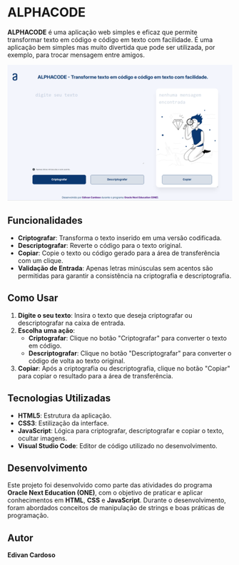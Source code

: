 # ALPHACODE

**ALPHACODE** é uma aplicação web simples e eficaz que permite transformar texto em código e código em texto com facilidade. É uma aplicação bem simples mas muito divertida que pode ser utilizada, por exemplo, para trocar mensagem entre amigos.

![Captura de tela do site ALPHACODE](assets/images/screenshot.png)


## Funcionalidades

- **Criptografar**: Transforma o texto inserido em uma versão codificada.
- **Descriptografar**: Reverte o código para o texto original.
- **Copiar**: Copie o texto ou código gerado para a área de transferência com um clique.
- **Validação de Entrada**: Apenas letras minúsculas sem acentos são permitidas para garantir a consistência na criptografia e descriptografia.

## Como Usar

1. **Digite o seu texto**: Insira o texto que deseja criptografar ou descriptografar na caixa de entrada.
2. **Escolha uma ação**:
   - **Criptografar**: Clique no botão "Criptografar" para converter o texto em código.
   - **Descriptografar**: Clique no botão "Descriptografar" para converter o código de volta ao texto original.
3. **Copiar**: Após a criptografia ou descriptografia, clique no botão "Copiar" para copiar o resultado para a área de transferência.

## Tecnologias Utilizadas

- **HTML5**: Estrutura da aplicação.
- **CSS3**: Estilização da interface.
- **JavaScript**: Lógica para criptografar, descriptografar e copiar o texto, ocultar imagens.
- **Visual Studio Code**: Editor de código utilizado no desenvolvimento.

## Desenvolvimento

Este projeto foi desenvolvido como parte das atividades do programa **Oracle Next Education (ONE)**, com o objetivo de praticar e aplicar conhecimentos em **HTML**, **CSS** e **JavaScript**. Durante o desenvolvimento, foram abordados conceitos de manipulação de strings e boas práticas de programação.

## Autor

**Edivan Cardoso**
